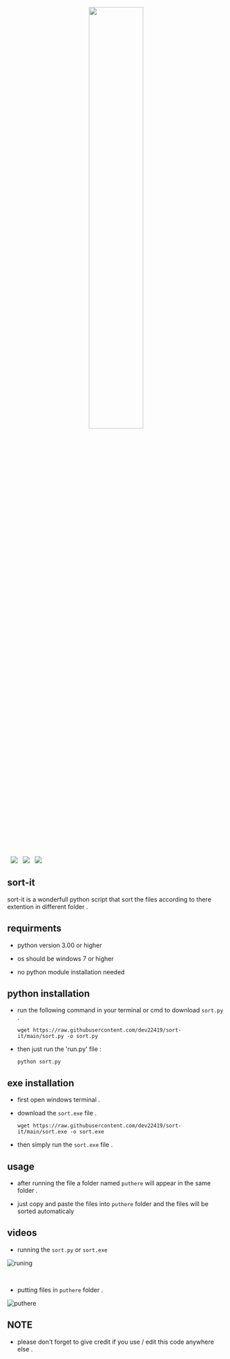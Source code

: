 <p align="center">
  <img src="https://user-images.githubusercontent.com/75600994/222332648-3ff17d4d-568c-4fc1-b9b7-5df8d2c140ad.png" width="50%" height="50%">
</p>
<p>
&nbsp;
<img src="https://img.shields.io/github/license/dev22419/sort-it?style=for-the-badge">
&nbsp;
<img src="https://img.shields.io/github/last-commit/dev22419/sort-it?style=for-the-badge">
&nbsp;
<img src="https://img.shields.io/github/watchers/dev22419/sort-it?style=social">
</p>


## sort-it <br>
sort-it is a wonderfull python script that sort the files according to there extention in different folder .

## requirments 

- python version 3.00 or higher

- os should be windows 7 or higher

- no python module installation needed

## python installation

- run the following command in your terminal or cmd to download ```sort.py``` .<br>
  ```
  wget https://raw.githubusercontent.com/dev22419/sort-it/main/sort.py -o sort.py
  ```
  
- then just run the 'run.py' file : <br>
  ```
  python sort.py
  ```
  
## exe installation

- first open windows terminal . 

- download the ```sort.exe``` file .
  ```
  wget https://raw.githubusercontent.com/dev22419/sort-it/main/sort.exe -o sort.exe
  ```
- then simply run the ```sort.exe``` file . 
  
## usage 

- after running the file a folder named `puthere` will appear in the same folder .

- just copy and paste the files into `puthere` folder and the files will be sorted automaticaly

## videos

- running the ```sort.py``` or ```sort.exe``` <br>

![runing](https://user-images.githubusercontent.com/75600994/220376873-fe4263d3-ad34-440e-8ee1-a6f555221a16.gif)

<br>

- putting files in ```puthere``` folder .<br>

![puthere](https://user-images.githubusercontent.com/75600994/220377901-3dd64d23-7dd9-42f0-a308-4a9a4910e209.gif)

## NOTE
- please don't forget to give credit if you use / edit this code anywhere else .
